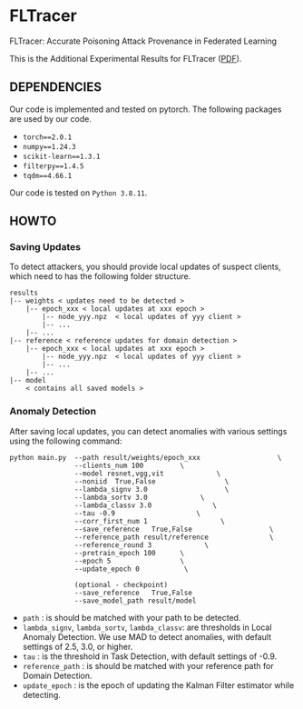 # FLTracer
FLTracer: Accurate Poisoning Attack Provenance in Federated Learning

This is the Additional Experimental Results for FLTracer ([PDF](https://github.com/Eyr3/FLTracer/blob/main/FLTracer_Additional_Experimental_Results.pdf)).

## DEPENDENCIES
Our code is implemented and tested on pytorch. The following packages are used by our code.

- `torch==2.0.1`
- `numpy==1.24.3`
- `scikit-learn==1.3.1`
- `filterpy==1.4.5`
- `tqdm==4.66.1`

Our code is tested on `Python 3.8.11`.


## HOWTO
### Saving Updates
To detect attackers, you should provide local updates of suspect clients, which need to has the following folder structure. 
```shell
results
|-- weights < updates need to be detected >
    |-- epoch_xxx < local updates at xxx epoch >
        |-- node_yyy.npz  < local updates of yyy client >
        |-- ...
    |-- ...
|-- reference < reference updates for domain detection >
    |-- epoch_xxx < local updates at xxx epoch >
        |-- node_yyy.npz  < local updates of yyy client >
        |-- ...
    |-- ...
|-- model
    < contains all saved models >
```

### Anomaly Detection
After saving local updates, you can detect anomalies with various settings using the following command:

```
python main.py  --path result/weights/epoch_xxx                   \
                --clients_num 100         \
                --model resnet,vgg,vit             \
                --noniid  True,False                 \
                --lambda_signv 3.0                   \
                --lambda_sortv 3.0             \
                --lambda_classv 3.0               \
                --tau -0.9                    \
                --corr_first_num 1                  \
                --save_reference   True,False                   \
                --reference_path result/reference               \
                --reference_round 3             \
                --pretrain_epoch 100      \
                --epoch 5                 \
                --update_epoch 0           \

                (optional - checkpoint)
                --save_reference   True,False
                --save_model_path result/model
```
- `path` : is should be matched with your path to be detected. 
- `lambda_signv`, `lambda_sortv`, `lambda_classv`: are thresholds in Local Anomaly Detection. We use MAD to detect anomalies, with default settings of 2.5, 3.0, or higher.
- `tau` : is the threshold in Task Detection, with default settings of -0.9.
- `reference_path` : is should be matched with your reference path for Domain Detection. 
- `update_epoch` : is the epoch of updating the Kalman Filter estimator while detecting.


